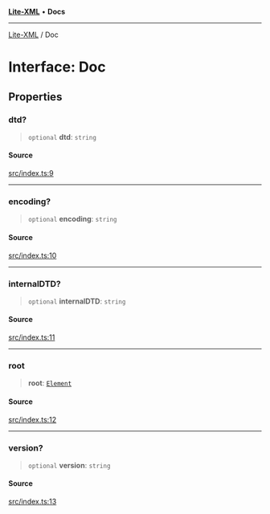 [**Lite-XML**](../README.md) • **Docs**

***

[Lite-XML](../globals.md) / Doc

# Interface: Doc

## Properties

### dtd?

> `optional` **dtd**: `string`

#### Source

[src/index.ts:9](https://github.com/softcraft-development/lite-xml/blob/d262b9b03753b4fdcb9ba812d868ebe793bf612f/src/index.ts#L9)

***

### encoding?

> `optional` **encoding**: `string`

#### Source

[src/index.ts:10](https://github.com/softcraft-development/lite-xml/blob/d262b9b03753b4fdcb9ba812d868ebe793bf612f/src/index.ts#L10)

***

### internalDTD?

> `optional` **internalDTD**: `string`

#### Source

[src/index.ts:11](https://github.com/softcraft-development/lite-xml/blob/d262b9b03753b4fdcb9ba812d868ebe793bf612f/src/index.ts#L11)

***

### root

> **root**: [`Element`](Element.md)

#### Source

[src/index.ts:12](https://github.com/softcraft-development/lite-xml/blob/d262b9b03753b4fdcb9ba812d868ebe793bf612f/src/index.ts#L12)

***

### version?

> `optional` **version**: `string`

#### Source

[src/index.ts:13](https://github.com/softcraft-development/lite-xml/blob/d262b9b03753b4fdcb9ba812d868ebe793bf612f/src/index.ts#L13)
